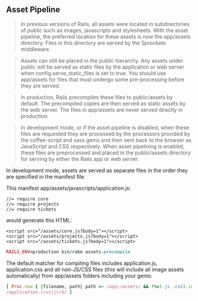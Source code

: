 Asset Pipeline
---
> In previous versions of Rails, all assets were located in subdirectories of public such as images, javascripts and stylesheets. With the asset pipeline, the preferred location for these assets is now the app/assets directory. Files in this directory are served by the Sprockets middleware.

> Assets can still be placed in the public hierarchy. Any assets under public will be served as static files by the application or web server when config.serve_static_files is set to true. You should use app/assets for files that must undergo some pre-processing before they are served.

> In production, Rails precompiles these files to public/assets by default. The precompiled copies are then served as static assets by the web server. The files in app/assets are never served directly in production.

> In development mode, or if the asset pipeline is disabled, when these files are requested they are processed by the processors provided by the coffee-script and sass gems and then sent back to the browser as JavaScript and CSS respectively. When asset pipelining is enabled, these files are preprocessed and placed in the public/assets directory for serving by either the Rails app or web server.

In development mode, assets are served as separate files in the order they are specified in the manifest file.

This manifest app/assets/javascripts/application.js:
```
//= require core
//= require projects
//= require tickets
```
would generate this HTML:
```
<script src="/assets/core.js?body=1"></script>
<script src="/assets/projects.js?body=1"></script>
<script src="/assets/tickets.js?body=1"></script>
```

```ruby
RAILS_ENV=production bin/rake assets:precompile
```
The default matcher for compiling files includes application.js, application.css and all non-JS/CSS files (this will include all image assets automatically) from app/assets folders including your gems:
```ruby
[ Proc.new { |filename, path| path =~ /app\/assets/ && !%w(.js .css).include?(File.extname(filename)) },
/application.(css|js)$/ ]
```
